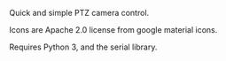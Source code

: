Quick and simple PTZ camera control.

Icons are Apache 2.0 license from google material icons.

Requires Python 3, and the serial library.